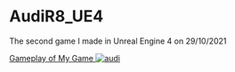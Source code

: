 # AudiR8_UE4
The second game I made in Unreal Engine 4 on 29/10/2021

<a href="https://youtu.be/KVEsc1aCNwk" target="_blank"> Gameplay of My Game
![audi](https://user-images.githubusercontent.com/131354098/233375373-48b1475e-2bd4-4028-8536-b851b290ec45.jpg)
</a>
